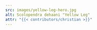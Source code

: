 ```yaml
---
src: images/yellow-leg-hero.jpg
alt: Scolopendra dehaani "Yellow Leg"
attr: "{{< contributors/christian >}}"
---
```

